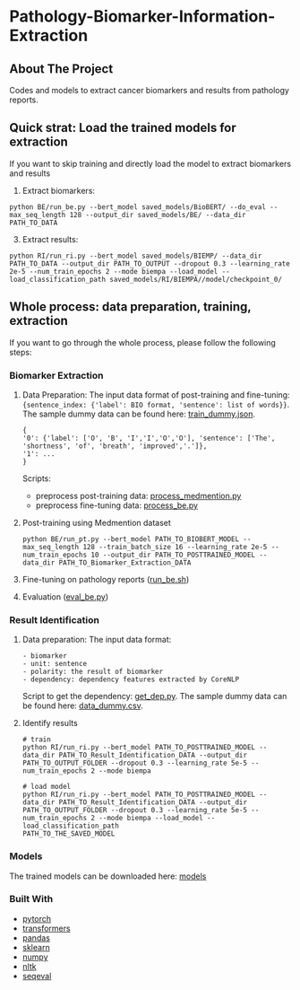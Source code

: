 # Pathology-Biomarker-Information-Extraction
## About The Project
Codes and models to extract cancer biomarkers and results from pathology reports. 



## Quick strat: Load the trained models for extraction
If you want to skip training and directly load the model to extract biomarkers and results

1. Extract biomarkers: 
```
python BE/run_be.py --bert_model saved_models/BioBERT/ --do_eval --max_seq_length 128 --output_dir saved_models/BE/ --data_dir PATH_TO_DATA
```

3. Extract results:
```
python RI/run_ri.py --bert_model saved_models/BIEMP/ --data_dir PATH_TO_DATA --output_dir PATH_TO_OUTPUT --dropout 0.3 --learning_rate 2e-5 --num_train_epochs 2 --mode biempa --load_model --load_classification_path saved_models/RI/BIEMPA//model/checkpoint_0/
```

## Whole process: data preparation, training, extraction 
If you want to go through the whole process, please follow the following steps:

### Biomarker Extraction
1. Data Preparation:
   The input data format of post-training and fine-tuning: `{sentence_index: {'label': BIO format, 'sentence': list of words}}`. The sample dummy data can be found here: [train_dummy.json](data/BE/train_dummy.json).
   ```
   {
   '0': {'label': ['O', 'B', 'I','I','O','O'], 'sentence': ['The', 'shortness', 'of', 'breath', 'improved','.']},
   '1': ...
   }
   ```
   Scripts:
   - preprocess post-training data: [process_medmention.py](BE/process_medmention.py)
   - preprocess fine-tuning data: [process_be.py](BE/process_be.py)

3. Post-training using Medmention dataset
   ```
   python BE/run_pt.py --bert_model PATH_TO_BIOBERT_MODEL --max_seq_length 128 --train_batch_size 16 --learning_rate 2e-5 --num_train_epochs 10 --output_dir PATH_TO_POSTTRAINED_MODEL --data_dir PATH_TO_Biomarker_Extraction_DATA
   ```

4. Fine-tuning on pathology reports ([run_be.sh](BE/run_be.sh))

5. Evaluation ([eval_be.py](BE/eval_be.py))

### Result Identification
1. Data preparation:
   The input data format:
   ```
   - biomarker
   - unit: sentence
   - polarity: the result of biomarker
   - dependency: dependency features extracted by CoreNLP
   ```
   Script to get the dependency: [get_dep.py](RI/get_dep.py).
   The sample dummy data can be found here: [data_dummy.csv](data/RI/data_dummy.csv).

3. Identify results
   ```
   # train
   python RI/run_ri.py --bert_model PATH_TO_POSTTRAINED_MODEL --data_dir PATH_TO_Result_Identification_DATA --output_dir PATH_TO_OUTPUT_FOLDER --dropout 0.3 --learning_rate 5e-5 --num_train_epochs 2 --mode biempa

   # load model
   python RI/run_ri.py --bert_model PATH_TO_POSTTRAINED_MODEL --data_dir PATH_TO_Result_Identification_DATA --output_dir PATH_TO_OUTPUT_FOLDER --dropout 0.3 --learning_rate 5e-5 --num_train_epochs 2 --mode biempa --load_model --load_classification_path
   PATH_TO_THE_SAVED_MODEL
   ```
### Models
The trained models can be downloaded here: [models](https://drive.google.com/file/d/1am1d5NWwD59DOFFD9qkEe5Z_f7phqLZ4/view?usp=sharing)

### Built With
* [pytorch](https://pytorch.org/)
* [transformers](https://huggingface.co/transformers/v4.7.0/installation.html)
* [pandas](https://pandas.pydata.org/)
* [sklearn](https://scikit-learn.org/stable/)
* [numpy](https://numpy.org/)
* [nltk](https://www.nltk.org/)
* [seqeval](https://pypi.org/project/seqeval/0.0.10/)



